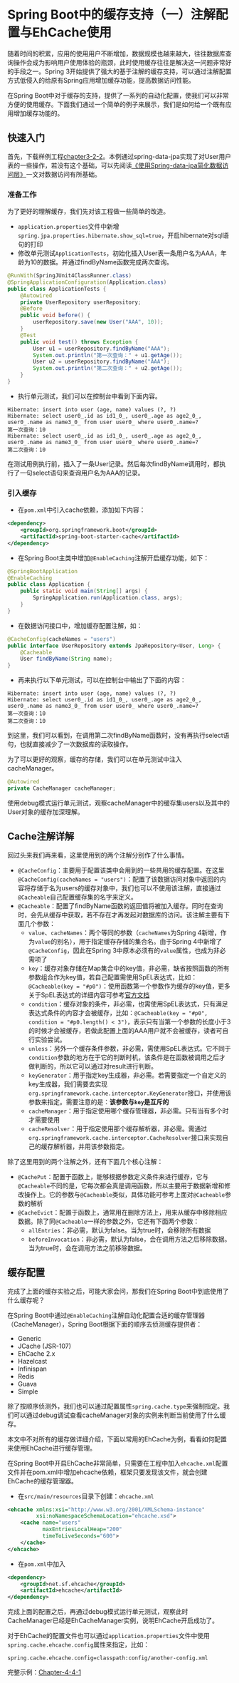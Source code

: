 # Spring Boot中的缓存支持（一）注解配置与EhCache使用

随着时间的积累，应用的使用用户不断增加，数据规模也越来越大，往往数据库查询操作会成为影响用户使用体验的瓶颈，此时使用缓存往往是解决这一问题非常好的手段之一。Spring 3开始提供了强大的基于注解的缓存支持，可以通过注解配置方式低侵入的给原有Spring应用增加缓存功能，提高数据访问性能。

在Spring Boot中对于缓存的支持，提供了一系列的自动化配置，使我们可以非常方便的使用缓存。下面我们通过一个简单的例子来展示，我们是如何给一个既有应用增加缓存功能的。

## 快速入门

首先，下载样例工程[chapter3-2-2](./demos/Chapter3-2-2)。本例通过spring-data-jpa实现了对User用户表的一些操作，若没有这个基础，可以先阅读[《使用Spring-data-jpa简化数据访问层》](./Chapter%207%20-%20Spring%20Boot%E4%B8%AD%E4%BD%BF%E7%94%A8Spring-data-jpa%E8%AE%A9%E6%95%B0%E6%8D%AE%E8%AE%BF%E9%97%AE%E6%9B%B4%E7%AE%80%E5%8D%95%E3%80%81%E6%9B%B4%E4%BC%98%E9%9B%85.md)一文对数据访问有所基础。

### 准备工作

为了更好的理解缓存，我们先对该工程做一些简单的改造。

* ```application.properties```文件中新增```spring.jpa.properties.hibernate.show_sql=true```，开启hibernate对sql语句的打印
* 修改单元测试```ApplicationTests```，初始化插入User表一条用户名为AAA，年龄为10的数据。并通过findByName函数完成两次查询。

```java
@RunWith(SpringJUnit4ClassRunner.class)
@SpringApplicationConfiguration(Application.class)
public class ApplicationTests {
	@Autowired
	private UserRepository userRepository;
	@Before
	public void before() {
		userRepository.save(new User("AAA", 10));
	}
	@Test
	public void test() throws Exception {
		User u1 = userRepository.findByName("AAA");
		System.out.println("第一次查询：" + u1.getAge());
		User u2 = userRepository.findByName("AAA");
		System.out.println("第二次查询：" + u2.getAge());
	}
}
```

* 执行单元测试，我们可以在控制台中看到下面内容。

```log
Hibernate: insert into user (age, name) values (?, ?)
Hibernate: select user0_.id as id1_0_, user0_.age as age2_0_, user0_.name as name3_0_ from user user0_ where user0_.name=?
第一次查询：10
Hibernate: select user0_.id as id1_0_, user0_.age as age2_0_, user0_.name as name3_0_ from user user0_ where user0_.name=?
第二次查询：10
```

在测试用例执行前，插入了一条User记录。然后每次findByName调用时，都执行了一句select语句来查询用户名为AAA的记录。

### 引入缓存

* 在```pom.xml```中引入cache依赖，添加如下内容：

```xml
<dependency>
    <groupId>org.springframework.boot</groupId>
    <artifactId>spring-boot-starter-cache</artifactId>
</dependency>
```

* 在Spring Boot主类中增加```@EnableCaching```注解开启缓存功能，如下：

```java
@SpringBootApplication
@EnableCaching
public class Application {
	public static void main(String[] args) {
		SpringApplication.run(Application.class, args);
	}
}
```

* 在数据访问接口中，增加缓存配置注解，如：

```java
@CacheConfig(cacheNames = "users")
public interface UserRepository extends JpaRepository<User, Long> {
    @Cacheable
    User findByName(String name);
}
```

* 再来执行以下单元测试，可以在控制台中输出了下面的内容：

```log
Hibernate: insert into user (age, name) values (?, ?)
Hibernate: select user0_.id as id1_0_, user0_.age as age2_0_, user0_.name as name3_0_ from user user0_ where user0_.name=?
第一次查询：10
第二次查询：10
```

到这里，我们可以看到，在调用第二次findByName函数时，没有再执行select语句，也就直接减少了一次数据库的读取操作。

为了可以更好的观察，缓存的存储，我们可以在单元测试中注入cacheManager。

```java
@Autowired
private CacheManager cacheManager;

```

使用debug模式运行单元测试，观察cacheManager中的缓存集users以及其中的User对象的缓存加深理解。

## Cache注解详解

回过头来我们再来看，这里使用到的两个注解分别作了什么事情。

- ```@CacheConfig```：主要用于配置该类中会用到的一些共用的缓存配置。在这里```@CacheConfig(cacheNames = "users")```：配置了该数据访问对象中返回的内容将存储于名为users的缓存对象中，我们也可以不使用该注解，直接通过```@Cacheable```自己配置缓存集的名字来定义。
- ```@Cacheable```：配置了findByName函数的返回值将被加入缓存。同时在查询时，会先从缓存中获取，若不存在才再发起对数据库的访问。该注解主要有下面几个参数：
  - ```value```、```cacheNames```：两个等同的参数（```cacheNames```为Spring 4新增，作为```value```的别名），用于指定缓存存储的集合名。由于Spring 4中新增了```@CacheConfig```，因此在Spring 3中原本必须有的```value```属性，也成为非必需项了
  - ```key```：缓存对象存储在Map集合中的key值，非必需，缺省按照函数的所有参数组合作为key值，若自己配置需使用SpEL表达式，比如：```@Cacheable(key = "#p0")```：使用函数第一个参数作为缓存的key值，更多关于SpEL表达式的详细内容可参考[官方文档](http://docs.spring.io/spring/docs/current/spring-framework-reference/html/cache.html#cache-spel-context)
  - ```condition```：缓存对象的条件，非必需，也需使用SpEL表达式，只有满足表达式条件的内容才会被缓存，比如：```@Cacheable(key = "#p0", condition = "#p0.length() < 3")```，表示只有当第一个参数的长度小于3的时候才会被缓存，若做此配置上面的AAA用户就不会被缓存，读者可自行实验尝试。
  - ```unless```：另外一个缓存条件参数，非必需，需使用SpEL表达式。它不同于```condition```参数的地方在于它的判断时机，该条件是在函数被调用之后才做判断的，所以它可以通过对result进行判断。
  - ```keyGenerator```：用于指定key生成器，非必需。若需要指定一个自定义的key生成器，我们需要去实现```org.springframework.cache.interceptor.KeyGenerator```接口，并使用该参数来指定。需要注意的是：**该参数与```key```是互斥的**
  - ```cacheManager```：用于指定使用哪个缓存管理器，非必需。只有当有多个时才需要使用
  - ```cacheResolver```：用于指定使用那个缓存解析器，非必需。需通过```org.springframework.cache.interceptor.CacheResolver```接口来实现自己的缓存解析器，并用该参数指定。
  
除了这里用到的两个注解之外，还有下面几个核心注解：
 
- ```@CachePut```：配置于函数上，能够根据参数定义条件来进行缓存，它与```@Cacheable```不同的是，它每次都会真是调用函数，所以主要用于数据新增和修改操作上。它的参数与```@Cacheable```类似，具体功能可参考上面对```@Cacheable```参数的解析
- ```@CacheEvict```：配置于函数上，通常用在删除方法上，用来从缓存中移除相应数据。除了同```@Cacheable```一样的参数之外，它还有下面两个参数：
  - ```allEntries```：非必需，默认为false。当为true时，会移除所有数据
  - ```beforeInvocation```：非必需，默认为false，会在调用方法之后移除数据。当为true时，会在调用方法之前移除数据。
  
## 缓存配置

完成了上面的缓存实验之后，可能大家会问，那我们在Spring Boot中到底使用了什么缓存呢？

在Spring Boot中通过```@EnableCaching```注解自动化配置合适的缓存管理器（CacheManager），Spring Boot根据下面的顺序去侦测缓存提供者：

- Generic
- JCache (JSR-107)
- EhCache 2.x
- Hazelcast
- Infinispan
- Redis
- Guava
- Simple

除了按顺序侦测外，我们也可以通过配置属性```spring.cache.type```来强制指定。我们可以通过debug调试查看cacheManager对象的实例来判断当前使用了什么缓存。

本文中不对所有的缓存做详细介绍，下面以常用的EhCache为例，看看如何配置来使用EhCache进行缓存管理。

在Spring Boot中开启EhCache非常简单，只需要在工程中加入```ehcache.xml```配置文件并在pom.xml中增加ehcache依赖，框架只要发现该文件，就会创建EhCache的缓存管理器。

- 在```src/main/resources```目录下创建：```ehcache.xml```

```xml
<ehcache xmlns:xsi="http://www.w3.org/2001/XMLSchema-instance"
         xsi:noNamespaceSchemaLocation="ehcache.xsd">
    <cache name="users"
           maxEntriesLocalHeap="200"
           timeToLiveSeconds="600">
    </cache>
</ehcache>
```

- 在```pom.xml```中加入

```xml
<dependency>
    <groupId>net.sf.ehcache</groupId>
    <artifactId>ehcache</artifactId>
</dependency>
```

完成上面的配置之后，再通过debug模式运行单元测试，观察此时CacheManager已经是EhCacheManager实例，说明EhCache开启成功了。

对于EhCache的配置文件也可以通过```application.properties```文件中使用```spring.cache.ehcache.config```属性来指定，比如：

```properties
spring.cache.ehcache.config=classpath:config/another-config.xml

```

完整示例：[Chapter-4-4-1](./demos/Chpater4-4-1)
